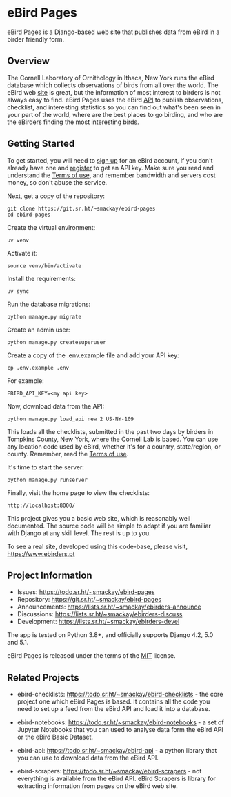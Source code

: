 # eBird Pages

eBird Pages is a Django-based web site that publishes data from eBird in a birder
friendly form.

## Overview

The Cornell Laboratory of Ornithology in Ithaca, New York runs the eBird database
which collects observations of birds from all over the world. The eBird web [site](https://ebird.org)
is great, but the information of most interest to birders is not always easy to 
find. eBird Pages uses the eBird [API](https://documenter.getpostman.com/view/664302/S1ENwy59) to publish observations, checklist,
and interesting statistics so you can find out what's been seen in your part of 
the world, where are the best places to go birding, and who are the eBirders 
finding the most interesting birds.

## Getting Started

To get started, you will need to [sign up](https://secure.birds.cornell.edu/identity/account/create) for an eBird account, if you don't 
already have one and [register](https://ebird.org/data/download) to get an API key. Make sure you read and 
understand the [Terms of use](https://www.birds.cornell.edu/home/ebird-api-terms-of-use/), and remember bandwidth and servers cost money, 
so don't abuse the service.

Next, get a copy of the repository:

    git clone https://git.sr.ht/~smackay/ebird-pages
    cd ebird-pages

Create the virtual environment:

    uv venv

Activate it:

    source venv/bin/activate

Install the requirements:

    uv sync

Run the database migrations:

    python manage.py migrate

Create an admin user:

    python manage.py createsuperuser

Create a copy of the .env.example file and add your API key:

    cp .env.example .env

For example:

    EBIRD_API_KEY=<my api key>

Now, download data from the API:

    python manage.py load_api new 2 US-NY-109

This loads all the checklists, submitted in the past two days by birders
in Tompkins County, New York, where the Cornell Lab is based. You can use
any location code used by eBird, whether it's for a country, state/region,
or county. Remember, read the [Terms of use](https://www.birds.cornell.edu/home/ebird-api-terms-of-use/).

It's time to start the server:

    python manage.py runserver

Finally, visit the home page to view the checklists:

    http://localhost:8000/

This project gives you a basic web site, which is reasonably well documented.
The source code will be simple to adapt if you are familiar with Django at any
skill level. The rest is up to you.

To see a real site, developed using this code-base, please visit, https://www.ebirders.pt

## Project Information

* Issues: https://todo.sr.ht/~smackay/ebird-pages
* Repository: https://git.sr.ht/~smackay/ebird-pages
* Announcements: https://lists.sr.ht/~smackay/ebirders-announce
* Discussions: https://lists.sr.ht/~smackay/ebirders-discuss
* Development: https://lists.sr.ht/~smackay/ebirders-devel

The app is tested on Python 3.8+, and officially supports Django 4.2, 5.0 and 5.1.

eBird Pages is released under the terms of the [MIT](https://opensource.org/licenses/MIT) license.

## Related Projects

* ebird-checklists: https://todo.sr.ht/~smackay/ebird-checklists - the core project
  one which eBird Pages is based. It contains all the code you need to set up a feed
  from the eBird API and load it into a database.

* ebird-notebooks: https://todo.sr.ht/~smackay/ebird-notebooks - a set of Jupyter 
  Notebooks that you can used to analyse data form the eBird API or the eBird Basic
  Dataset.

* ebird-api: https://todo.sr.ht/~smackay/ebird-api - a python library that you can
  use to download data from the eBird API.

* ebird-scrapers: https://todo.sr.ht/~smackay/ebird-scrapers - not everything is available
  from the eBird API. eBird Scrapers is library for extracting information from pages
  on the eBird web site.
